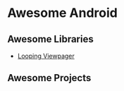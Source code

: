 # Awesome Android



## Awesome Libraries

 * [Looping Viewpager](https://github.com/kenilt/LoopingViewPager)

## Awesome Projects